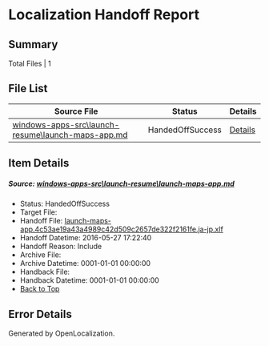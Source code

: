 # <a name='report-top'></a> Localization Handoff Report

## Summary
 Total Files | 1

## File List
 Source File | Status | Details 
 ----------- | ------ | ------- 
 [windows-apps-src\launch-resume\launch-maps-app.md](https://github.com/Microsoft/windows-apps/blob/8283ec944e0df127a10d8af90ded46541542967e/windows-apps-src/launch-resume/launch-maps-app.md) | HandedOffSuccess | [Details](#c04307dbe76eb44bf9331d8beb7c0ccccef324202941)

## Item Details
##### <a name='c04307dbe76eb44bf9331d8beb7c0ccccef324202941'></a> Source: [windows-apps-src\launch-resume\launch-maps-app.md](https://github.com/Microsoft/windows-apps/blob/8283ec944e0df127a10d8af90ded46541542967e/windows-apps-src/launch-resume/launch-maps-app.md)
* Status: HandedOffSuccess
* Target File: 
* Handoff File: [launch-maps-app.4c53ae19a43a4989c42d509c2657de322f2161fe.ja-jp.xlf](https://github.com/Microsoft/WDG.handoff/blob/c183e0373aee5deda4f0fa907e00e8662afac7e1/ol-handoff/Microsoft/windows-apps.ja-jp/master/launch-maps-app.4c53ae19a43a4989c42d509c2657de322f2161fe.ja-jp.xlf)
* Handoff Datetime: 2016-05-27 17:22:40
* Handoff Reason: Include
* Archive File: 
* Archive Datetime: 0001-01-01 00:00:00
* Handback File: 
* Handback Datetime: 0001-01-01 00:00:00
* [Back to Top](#report-top)


## Error Details

Generated by OpenLocalization.
